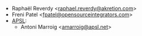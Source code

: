 - Raphaël Reverdy \<<raphael.reverdy@akretion.com>\>
- Freni Patel \<<fpatel@opensourceintegrators.com>\>
- [APSL](https://apsl.tech):
  - Antoni Marroig   \<<amarroig@apsl.net>\>
